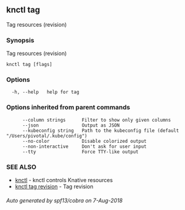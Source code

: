 ## knctl tag

Tag resources (revision)

### Synopsis

Tag resources (revision)

```
knctl tag [flags]
```

### Options

```
  -h, --help   help for tag
```

### Options inherited from parent commands

```
      --column strings      Filter to show only given columns
      --json                Output as JSON
      --kubeconfig string   Path to the kubeconfig file (default "/Users/pivotal/.kube/config")
      --no-color            Disable colorized output
      --non-interactive     Don't ask for user input
      --tty                 Force TTY-like output
```

### SEE ALSO

* [knctl](knctl.md)	 - knctl controls Knative resources
* [knctl tag revision](knctl_tag_revision.md)	 - Tag revision

###### Auto generated by spf13/cobra on 7-Aug-2018
